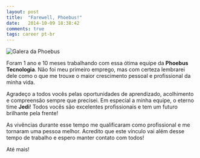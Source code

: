 ```yaml
---
layout: post
title:  "Farewell, Phoebus!"
date:   2014-10-09 18:38:42
comments: true
tags: career pt-br
---
```


![Galera da Phoebus](http://i.imgur.com/IDvAJLz.jpg)

Foram 1 ano e 10 meses trabalhando com essa ótima equipe da **Phoebus Tecnologia**. Não foi meu primeiro emprego, mas com certeza lembrarei dele como o que me trouxe o maior crescimento pessoal e profissional da minha vida. 

Agradeço a todos vocês pelas oportunidades de aprendizado, acolhimento e compreensão sempre que precisei. Em especial a minha equipe, o eterno time **Jedi**! Todos vocês são excelentes profissionais e tem um futuro brilhante pela frente!

As vivências durante esse tempo me qualificaram como profissional e me tornaram uma pessoa melhor. Acredito que este vínculo vai além desse tempo de trabalho e espero manter contato com todos!

Até mais!